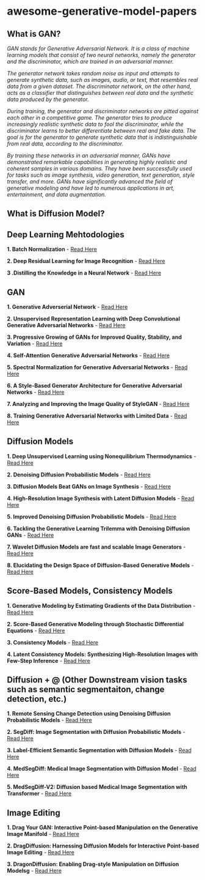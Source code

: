 awesome-generative-model-papers
====================

What is GAN? 
--------------
_GAN stands for Generative Adversarial Network. It is a class of machine learning models that consist of two neural networks, namely the generator and the discriminator, which are trained in an adversarial manner._

_The generator network takes random noise as input and attempts to generate synthetic data, such as images, audio, or text, that resembles real data from a given dataset. The discriminator network, on the other hand, acts as a classifier that distinguishes between real data and the synthetic data produced by the generator._

_During training, the generator and discriminator networks are pitted against each other in a competitive game. The generator tries to produce increasingly realistic synthetic data to fool the discriminator, while the discriminator learns to better differentiate between real and fake data. The goal is for the generator to generate synthetic data that is indistinguishable from real data, according to the discriminator._

_By training these networks in an adversarial manner, GANs have demonstrated remarkable capabilities in generating highly realistic and coherent samples in various domains. They have been successfully used for tasks such as image synthesis, video generation, text generation, style transfer, and more. GANs have significantly advanced the field of generative modeling and have led to numerous applications in art, entertainment, and data augmentation._

What is Diffusion Model?
----
Deep Learning Mehtodologies
-----
**1. Batch Normalization** - [Read Here](https://arxiv.org/abs/1502.03167)

**2. Deep Residual Learning for Image Recognition** - [Read Here](https://www.cv-foundation.org/openaccess/content_cvpr_2016/papers/He_Deep_Residual_Learning_CVPR_2016_paper.pdf)

**3 .Distilling the Knowledge in a Neural Network** - [Read Here](https://arxiv.org/abs/1502.03167)

GAN
-----------------
**1. Generative Adverserial Network** - [Read Here](https://arxiv.org/abs/1406.2661)

**2. Unsupervised Representation Learning with Deep Convolutional Generative Adversarial Networks** - [Read Here](https://arxiv.org/abs/1511.06434)

**3. Progressive Growing of GANs for Improved Quality, Stability, and Variation** - [Read Here](https://research.nvidia.com/sites/default/files/pubs/2017-10_Progressive-Growing-of/karras2018iclr-paper.pdf)

**4. Self-Attention Generative Adversarial Networks** - [Read Here](https://arxiv.org/abs/1805.08318)

**5. Spectral Normalization for Generative Adversarial Networks** - [Read Here](https://arxiv.org/abs/1802.05957)

**6. A Style-Based Generator Architecture for Generative Adversarial Networks** - [Read Here](https://arxiv.org/abs/1812.04948)

**7. Analyzing and Improving the Image Quality of StyleGAN** - [Read Here](https://arxiv.org/abs/1912.04958)

**8. Training Generative Adversarial Networks with Limited Data** - [Read Here](https://arxiv.org/abs/2006.06676)


Diffusion Models
-------
**1. Deep Unsupervised Learning using Nonequilibrium Thermodynamics** - [Read Here](https://arxiv.org/abs/1503.03585)

**2. Denoising Diffusion Probabilistic Models** - [Read Here](https://arxiv.org/abs/2006.11239)

**3. Diffusion Models Beat GANs on Image Synthesis** - [Read Here](https://arxiv.org/abs/2105.05233)

**4. High-Resolution Image Synthesis with Latent Diffusion Models** - [Read Here](https://arxiv.org/abs/2112.10752)

**5. Improved Denoising Diffusion Probabilistic Models** - [Read Here](https://arxiv.org/abs/2102.09672)

**6. Tackling the Generative Learning Trilemma with Denoising Diffusion GANs** - [Read Here](https://arxiv.org/abs/2112.07804)

**7. Wavelet Diffusion Models are fast and scalable Image Generators** - [Read Here](https://arxiv.org/abs/2211.16152)

**8. Elucidating the Design Space of Diffusion-Based Generative Models** - [Read Here](https://arxiv.org/abs/2206.00364)

Score-Based Models, Consistency Models 
----
**1. Generative Modeling by Estimating Gradients of the Data Distribution** - [Read Here](https://arxiv.org/abs/1907.05600) 

**2. Score-Based Generative Modeling through Stochastic Differential Equations** - [Read Here](https://arxiv.org/abs/2011.13456)

**3. Consistency Models** - [Read Here](https://arxiv.org/abs/2303.01469)

**4. Latent Consistency Models: Synthesizing High-Resolution Images with Few-Step Inference** - [Read Here](https://arxiv.org/abs/2310.04378)

Diffusion + @ (Other Downstream vision tasks such as semantic segmentaiton, change detection, etc.)
--- 
**1. Remote Sensing Change Detection using Denoising Diffusion Probabilistic Models** - [Read Here](https://arxiv.org/abs/2206.11892)

**2. SegDiff: Image Segmentation with Diffusion Probabilistic Models** - [Read Here](https://arxiv.org/abs/2112.00390)

**3. Label-Efficient Semantic Segmentation with Diffusion Models** - [Read Here](https://arxiv.org/abs/2112.03126)

**4. MedSegDiff: Medical Image Segmentation with Diffusion Model** - [Read Here](https://arxiv.org/abs/2301.11798)

**5. MedSegDiff-V2: Diffusion based Medical Image Segmentation with Transformer** - [Read Here](https://arxiv.org/abs/2301.11798)

Image Editing 
----
**1. Drag Your GAN: Interactive Point-based Manipulation on the Generative Image Manifold** - [Read Here](https://arxiv.org/abs/2305.10973)

**2. DragDiffusion: Harnessing Diffusion Models for Interactive Point-based Image Editing** - [Read Here](https://arxiv.org/abs/2306.14435)

**3. DragonDiffusion: Enabling Drag-style Manipulation on Diffusion Modelsg** - [Read Here](https://arxiv.org/abs/2307.02421)
